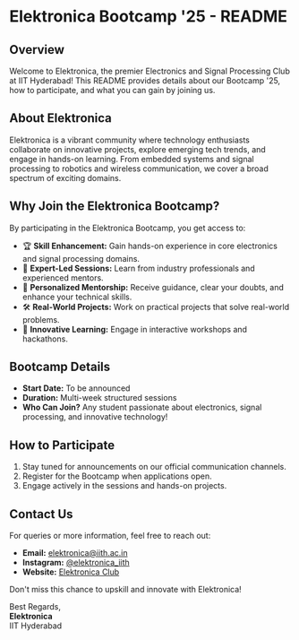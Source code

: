 # Elektronica Bootcamp '25 - README

## Overview
Welcome to Elektronica, the premier Electronics and Signal Processing Club at IIT Hyderabad! This README provides details about our Bootcamp '25, how to participate, and what you can gain by joining us.

## About Elektronica
Elektronica is a vibrant community where technology enthusiasts collaborate on innovative projects, explore emerging tech trends, and engage in hands-on learning. From embedded systems and signal processing to robotics and wireless communication, we cover a broad spectrum of exciting domains.

## Why Join the Elektronica Bootcamp?
By participating in the Elektronica Bootcamp, you get access to:

- 🏆 **Skill Enhancement:** Gain hands-on experience in core electronics and signal processing domains.
- 🌟 **Expert-Led Sessions:** Learn from industry professionals and experienced mentors.
- 🤝 **Personalized Mentorship:** Receive guidance, clear your doubts, and enhance your technical skills.
- 🛠️ **Real-World Projects:** Work on practical projects that solve real-world problems.
- 🚀 **Innovative Learning:** Engage in interactive workshops and hackathons.

## Bootcamp Details
- **Start Date:** To be announced
- **Duration:** Multi-week structured sessions
- **Who Can Join?** Any student passionate about electronics, signal processing, and innovative technology!

## How to Participate
1. Stay tuned for announcements on our official communication channels.
2. Register for the Bootcamp when applications open.
3. Engage actively in the sessions and hands-on projects.

## Contact Us
For queries or more information, feel free to reach out:
- **Email:** elektronica@iith.ac.in
- **Instagram:** [@elektronica_iith](#)
- **Website:** [Elektronica Club](#)

Don't miss this chance to upskill and innovate with Elektronica!

Best Regards,  
**Elektronica**  
IIT Hyderabad

